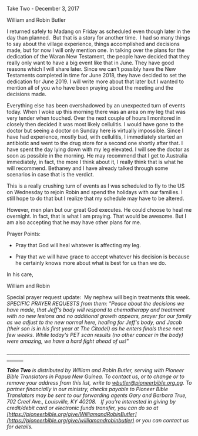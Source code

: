 Take Two - December 3, 2017

William and Robin Butler

I returned safely to Madang on Friday as scheduled even though later in
the day than planned.  But that is a story for another time.  I had so
many things to say about the village experience, things accomplished and
decisions made, but for now I will only mention one. In talking over the
plans for the dedication of the Waran New Testament, the people have
decided that they really only want to have a big event like that in
June. They have good reasons which I will share later. Since we can't
possibly have the New Testaments completed in time for June 2018, they
have decided to set the dedication for June 2019. I will write more
about that later but I wanted to mention all of you who have been
praying about the meeting and the decisions made.

Everything else has been overshadowed by an unexpected turn of events
today. When I woke up this morning there was an area on my leg that was
very tender when touched. Over the next couple of hours I monitored in
closely then decided it was most likely cellulitis. I would have gone to
the doctor but seeing a doctor on Sunday here is virtually impossible.
Since I have had experience, mostly bad, with cellulitis, I immediately
started an antibiotic and went to the drug store for a second one
shortly after that. I have spent the day lying down with my leg
elevated. I will see the doctor as soon as possible in the morning. He
may recommend that I get to Australia immediately, in fact, the more I
think about it, I really think that is what he will recommend. Bethaney
and I have already talked through some scenarios in case that is the
verdict.

This is a really crushing turn of events as I was scheduled to fly to
the US on Wednesday to rejoin Robin and spend the holidays with our
families. I still hope to do that but I realize that my schedule may
have to be altered.

However, men plan but our great God executes. He could choose to heal me
overnight. In fact, that is what I am praying. That would be awesome.
But I am also accepting that he may have other plans for me.

Prayer Points:

-   Pray that God will heal whatever is affecting my leg.

-   Pray that we will have grace to accept whatever his decision is
    because he certainly knows more about what is best for us than we
    do.

In his care,

William and Robin

Special prayer request update:  My nephew will begin treatments this
week. *SPECIFIC PRAYER REQUESTS from them: \"Peace about the decisions
we have made, that Jeff\'s body will respond to chemotherapy and
treatment with no new lesions and no additional growth appears, prayer
for our family as we adjust to the new normal here, healing for Jeff\'s
body, and Jacob (their son is in his first year at The Citadel) as he
enters finals these next few weeks. While today\'s PET scan results (no
other cancer in the body) were amazing, we have a hard fight ahead of
us!\"*

\_\_\_\_\_\_\_\_\_\_\_\_\_\_\_\_\_\_\_\_\_\_\_\_\_\_\_\_\_\_\_\_\_\_\_\_\_\_\_\_\_\_\_\_\_\_\_\_\_\_\_\_\_\_\_\_\_\_\_\_\_\_\_\_\_\_\_\_\_\_\_\_\_\_\_\_\_\_\_\_\_\_\_\_\_

***Take Two** is distributed by William and Robin Butler, serving with
Pioneer Bible Translators in Papua New Guinea. To contact us, or to
change or to remove your address from this list, write to
<wbutler@pioneerbible.org.pg>. To partner financially in our ministry,
checks payable to Pioneer Bible Translators may be sent to our
forwarding agents Gary and Barbara True, 702 Creel Ave., Louisville, KY
40208.   If you're interested in giving by credit/debit card or
electronic funds transfer, you can do so at
[https://pioneerbible.org/give/WilliamandRobinButler](https://pioneerbible.org/give/williamandrobinbutler)
or you can contact us for details.*

